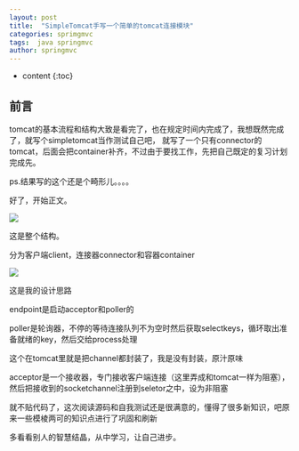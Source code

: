 ```yaml
---
layout: post
title:  "SimpleTomcat手写一个简单的tomcat连接模块"
categories: sprimgmvc
tags:  java springmvc
author: springmvc
---
```


* content
{:toc}


## 前言

tomcat的基本流程和结构大致是看完了，也在规定时间内完成了，我想既然完成了，就写个simpletomcat当作测试自己吧，
就写了一个只有connector的tomcat，后面会把container补齐，不过由于要找工作，先把自己既定的复习计划完成先。

ps.结果写的这个还是个畸形儿。。。。

好了，开始正文。
<!-- more -->

![](http://i1.bvimg.com/679735/071d0714b34519df.png)

这是整个结构。

分为客户端client，连接器connector和容器container

![](http://i1.bvimg.com/679735/6f4b412fb70dcace.png)

这是我的设计思路

endpoint是启动acceptor和poller的

poller是轮询器，不停的等待连接队列不为空时然后获取selectkeys，循环取出准备就绪的key，然后交给process处理

这个在tomcat里就是把channel都封装了，我是没有封装，原汁原味

acceptor是一个接收器，专门接收客户端连接（这里弄成和tomcat一样为阻塞），然后把接收到的socketchannel注册到seletor之中，设为非阻塞

就不贴代码了，这次阅读源码和自我测试还是很满意的，懂得了很多新知识，吧原来一些模棱两可的知识点进行了巩固和刷新

多看看别人的智慧结晶，从中学习，让自己进步。